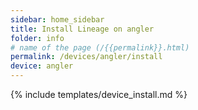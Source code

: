 ```yaml
---
sidebar: home_sidebar
title: Install Lineage on angler
folder: info
# name of the page (/{{permalink}}.html)
permalink: /devices/angler/install
device: angler
---
```

{% include templates/device_install.md %}
